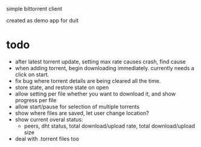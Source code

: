 simple bittorrent client

created as demo app for duit


# todo

- after latest torrent update, setting max rate causes crash, find cause
- when adding torrent, begin downloading immediately. currently needs a click on start.
- fix bug where torrent details are being cleared all the time.
- store state, and restore state on open
- allow setting per file whether you want to download it, and show progress per file
- allow start/pause for selection of multiple torrents
- show where files are saved, let user change location?
- show current overal status:
	- peers, dht status, total download/upload rate, total download/upload size
- deal with .torrent files too
